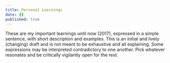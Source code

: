 ```yaml
---
title: Personal Learnings
date: {}
published: true
---
```


These are my important learnings until now (2017), expressed in a simple sentence, with short description and examples. This is an initial and lively (changing) draft and is not meant to be exhaustive and all explaining. Some expressions may be interpreted contradictory to one another. Pick whatever resonates and be critically vigilantly open for the rest.
